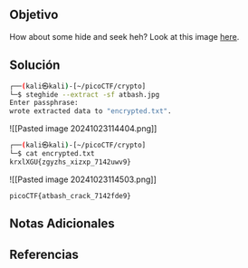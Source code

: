 ## Objetivo
How about some hide and seek heh? Look at this image [here](https://artifacts.picoctf.net/c/241/atbash.jpg).
## Solución
```bash
┌──(kali㉿kali)-[~/picoCTF/crypto]
└─$ steghide --extract -sf atbash.jpg
Enter passphrase: 
wrote extracted data to "encrypted.txt".
```
![[Pasted image 20241023114404.png]]
```bash                                                 
┌──(kali㉿kali)-[~/picoCTF/crypto]
└─$ cat encrypted.txt 
krxlXGU{zgyzhs_xizxp_7142uwv9}

```

![[Pasted image 20241023114503.png]]

```
picoCTF{atbash_crack_7142fde9}
```
## Notas Adicionales

## Referencias
